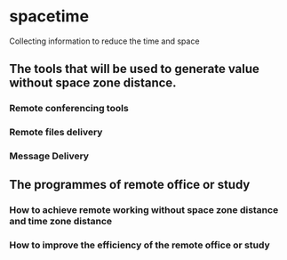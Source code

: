 # spacetime
Collecting information to reduce the time and space
## The tools that will be used to generate value without space zone distance.
### Remote conferencing tools
### Remote files delivery
### Message Delivery
##  The programmes of remote office or study
### How to achieve remote working without space zone distance and time zone distance  
### How to improve the efficiency of the remote office or study